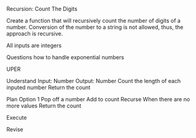 Recursion: Count The Digits

Create a function that will recursively count the number of digits of a number. Conversion of the number to a string is not allowed, thus, the approach is recursive.

All inputs are integers

Questions
how to handle exponential numbers

UPER

Understand
Input: Number
Output: Number
Count the length of each inputed number
Return the count

Plan
Option 1
Pop off a number
Add to count
Recurse
When there are no more values
Return the count

Execute

Revise

